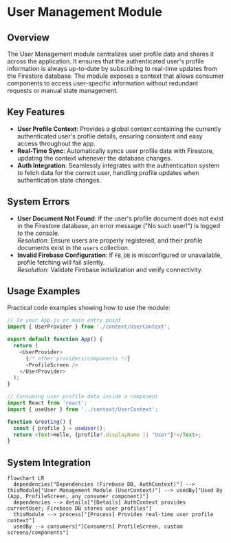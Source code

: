 # User Management Module

## Overview
The User Management module centralizes user profile data and shares it across the application. It ensures that the authenticated user's profile information is always up-to-date by subscribing to real-time updates from the Firestore database. The module exposes a context that allows consumer components to access user-specific information without redundant requests or manual state management.

## Key Features
- **User Profile Context**: Provides a global context containing the currently authenticated user's profile details, ensuring consistent and easy access throughout the app.
- **Real-Time Sync**: Automatically syncs user profile data with Firestore, updating the context whenever the database changes.
- **Auth Integration**: Seamlessly integrates with the authentication system to fetch data for the correct user, handling profile updates when authentication state changes.

## System Errors
- **User Document Not Found**: If the user's profile document does not exist in the Firestore database, an error message ("No such user!") is logged to the console.  
  _Resolution_: Ensure users are properly registered, and their profile documents exist in the `users` collection.
- **Invalid Firebase Configuration**: If `FB_DB` is misconfigured or unavailable, profile fetching will fail silently.  
  _Resolution_: Validate Firebase initialization and verify connectivity.

## Usage Examples
Practical code examples showing how to use the module:

```javascript
// In your App.js or main entry point
import { UserProvider } from './context/UserContext';

export default function App() {
  return (
    <UserProvider>
      {/* other providers/components */}
      <ProfileScreen />
    </UserProvider>
  );
}

// Consuming user profile data inside a component
import React from 'react';
import { useUser } from '../context/UserContext';

function Greeting() {
  const { profile } = useUser();
  return <Text>Hello, {profile?.displayName || "User"}!</Text>;
}
```

## System Integration

```mermaid
flowchart LR
  dependencies["Dependencies (Firebase DB, AuthContext)"] --> thisModule["User Management Module (UserContext)"] --> usedBy["Used By (App, ProfileScreen, any consumer component)"]
  dependencies --> details["[Details] AuthContext provides currentUser; Firebase DB stores user profiles"]
  thisModule --> process["[Process] Provides real-time user profile context"]
  usedBy --> consumers["[Consumers] ProfileScreen, custom screens/components"]
```